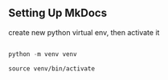

## Setting Up MkDocs 

create new python virtual env, then activate it 
```python

python -m venv venv


```

```shell
source venv/bin/activate
```
